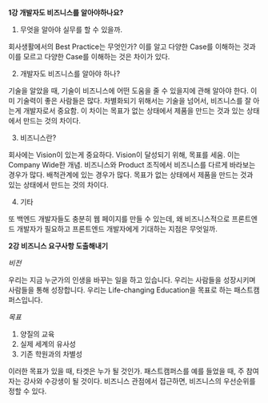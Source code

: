 **1강 개발자도 비즈니스를 알아야하나요?**

1) 무엇을 알아야 실무를 할 수 있을까. 

 회사생활에서의 Best Practice는 무엇인가? 이를 알고 다양한 Case를 이해하는 것과 이를 모르고 다양한 Case를 이해하는 것은 차이가 있다.

2) 개발자도 비즈니스를 알아야 하나?

 기술을 알았을 때, 기술이 비즈니스에 어떤 도움을 줄 수 있을지에 관해 알아야 한다. 
이미 기술력이 좋은 사람들은 많다. 차별화되기 위해서는 기술을 넘어서, 비즈니스를 잘 아는게 개발자로서 중요함. 이 차이는 목표가 없는 상태에서 제품을 만드는 것과 있는 상태에서 만드는 것의 차이다. 

3) 비즈니스란?

 회사에는 Vision이 있는게 중요하다. Vision이 달성되기 위해, 목표를 세움. 이는 Company Wide한 개념. 비즈니스와 Product 조직에서 비즈니스를 다르게 바라보는 경우가 많다. 배척관계에 있는 경우가 많다. 목표가 없는 상태에서 제품을 만드는 것과 있는 상태에서 만드는 것의 차이다. 

4) 기타

 또 백엔드 개발자들도 충분히 웹 페이지를 만들 수 있는데, 왜 비즈니스적으로 프론트엔드 개발자가 필요하고 프론트엔드 개발자에게 기대하는 지점은 무엇일까. 

**2강 비즈니스 요구사항 도출해내기**

*비전*

우리는 지금 누군가의 인생을 바꾸는 일을 하고 있습니다.
우리는 사람들을 성장시키며 사람들을 통해 성장합니다.
우리는 Life-changing Education을 목표로 하는 패스트캠퍼스입니다.

*목표* 

1) 양질의 교육 
2) 실제 세계의 유사성 
3) 기존 학원과의 차별성

이러한 목표가 있을 때, 타겟은 누가 될 것인가. 패스트캠퍼스를 예를 들었을 때, 주 참여자는 강사와 수강생이 될 것이다. 
비즈니스 관점에서 접근하면, 비즈니스의 우선순위를 정할 수 있다. 